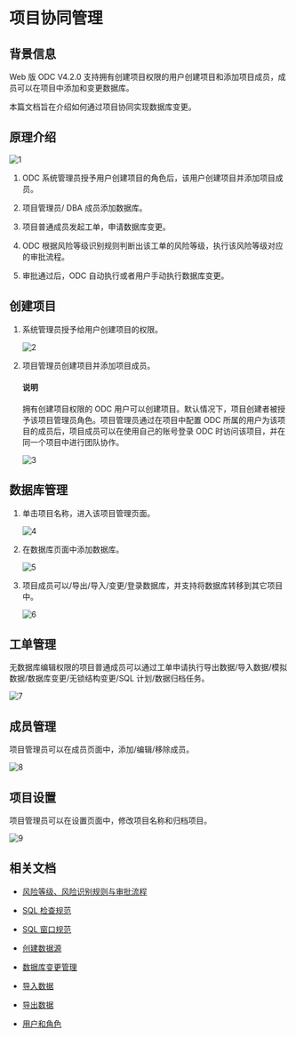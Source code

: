 # 项目协同管理

## 背景信息

Web 版 ODC V4.2.0 支持拥有创建项目权限的用户创建项目和添加项目成员，成员可以在项目中添加和变更数据库。

本篇文档旨在介绍如何通过项目协同实现数据库变更。

## 原理介绍

![1](https://obbusiness-private.oss-cn-shanghai.aliyuncs.com/doc/img/odc/420/1100.database-change-management/1.project-collaborative-management/1.png)

1. ODC 系统管理员授予用户创建项目的角色后，该用户创建项目并添加项目成员。

2. 项目管理员/ DBA 成员添加数据库。

3. 项目普通成员发起工单，申请数据库变更。

4. ODC 根据风险等级识别规则判断出该工单的风险等级，执行该风险等级对应的审批流程。

5. 审批通过后，ODC 自动执行或者用户手动执行数据库变更。

## 创建项目

1. 系统管理员授予给用户创建项目的权限。

   ![2](https://obbusiness-private.oss-cn-shanghai.aliyuncs.com/doc/img/odc/420/1100.database-change-management/1.project-collaborative-management/2.png)

2. 项目管理员创建项目并添加项目成员。

   <main id="notice" type='explain'>
      <h4>说明</h4>
      <p>拥有创建项目权限的 ODC 用户可以创建项目。默认情况下，项目创建者被授予该项目管理员角色。项目管理员通过在项目中配置 ODC 所属的用户为该项目的成员后，项目成员可以在使用自己的账号登录 ODC 时访问该项目，并在同一个项目中进行团队协作。</p>
   </main> 

   ![3](https://obbusiness-private.oss-cn-shanghai.aliyuncs.com/doc/img/odc/420/1100.database-change-management/1.project-collaborative-management/3.png)

## 数据库管理

1. 单击项目名称，进入该项目管理页面。

   ![4](https://obbusiness-private.oss-cn-shanghai.aliyuncs.com/doc/img/odc/420/1100.database-change-management/1.project-collaborative-management/4.png)

2. 在数据库页面中添加数据库。

   ![5](https://obbusiness-private.oss-cn-shanghai.aliyuncs.com/doc/img/odc/420/1100.database-change-management/1.project-collaborative-management/5.png)

3. 项目成员可以/导出/导入/变更/登录数据库，并支持将数据库转移到其它项目中。

   ![6](https://obbusiness-private.oss-cn-shanghai.aliyuncs.com/doc/img/odc/420/1100.database-change-management/1.project-collaborative-management/6.png)

## 工单管理

无数据库编辑权限的项目普通成员可以通过工单申请执行导出数据/导入数据/模拟数据/数据库变更/无锁结构变更/SQL 计划/数据归档任务。

![7](https://obbusiness-private.oss-cn-shanghai.aliyuncs.com/doc/img/odc/420/1100.database-change-management/1.project-collaborative-management/7.png)

## 成员管理

项目管理员可以在成员页面中，添加/编辑/移除成员。

![8](https://obbusiness-private.oss-cn-shanghai.aliyuncs.com/doc/img/odc/420/1100.database-change-management/1.project-collaborative-management/8.png)

## 项目设置

项目管理员可以在设置页面中，修改项目名称和归档项目。

![9](https://obbusiness-private.oss-cn-shanghai.aliyuncs.com/doc/img/odc/420/1100.database-change-management/1.project-collaborative-management/9.png)

## 相关文档

- [风险等级、风险识别规则与审批流程](../1100.database-change-management/2.risk-level-risk-identification-rules-and-approval-process.md)

- [SQL 检查规范](../1100.database-change-management/3.sql-check-specification.md)

- [SQL 窗口规范](../1100.database-change-management/4.sql-window-specification.md)

- [创建数据源](../500.connection-management/1.create-a-personal-connection.md)

- [数据库变更管理](../700.sql-development/7.database-change.md)

- [导入数据](../800.import-and-export/1.import-data.md)

- [导出数据](../800.import-and-export/2.export-data.md)

- [用户和角色](../1000.user-permission-and-management/1.odc-users-and-roles.md)

